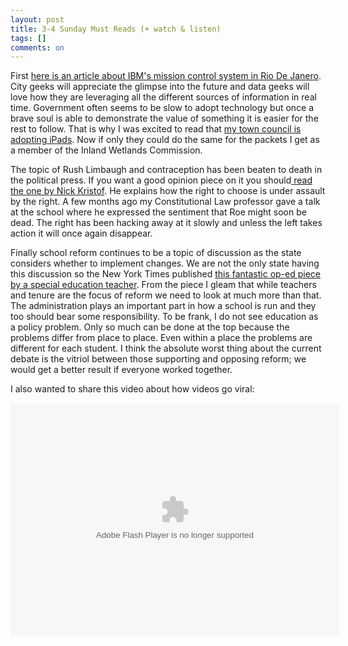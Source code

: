 ```yaml
---
layout: post
title: 3-4 Sunday Must Reads (+ watch & listen)
tags: []
comments: on
---
```

First <a href="http://www.nytimes.com/2012/03/04/business/ibm-takes-smarter-cities-concept-to-rio-de-janeiro.html">here is an article about IBM's mission control system in Rio De Janero</a>. City geeks will appreciate the glimpse into the future and data geeks will love how they are leveraging all the different sources of information in real time. Government often seems to be slow to adopt technology but once a brave soul is able to demonstrate the value of something it is easier for the rest to follow. That is why I was excited to read that <a href="http://www.courant.com/community/wethersfield/hc-wethersfield-paperless-0229-20120228,0,2601726.story">my town council is adopting iPads</a>. Now if only they could do the same for the packets I get as a member of the Inland Wetlands Commission.

The topic of Rush Limbaugh and contraception has been beaten to death in the political press. If you want a good opinion piece on it you should<a href="http://www.nytimes.com/2012/03/04/opinion/sunday/kristof-when-states-abuse-women.html"> read the one by Nick Kristof</a>. He explains how the right to choose is under assault by the right. A few months ago my Constitutional Law professor gave a talk at the school where he expressed the sentiment that Roe might soon be dead. The right has been hacking away at it slowly and unless the left takes action it will once again disappear.

Finally school reform continues to be a topic of discussion as the state considers whether to implement changes. We are not the only state having this discussion so the New York Times published <a href="http://www.nytimes.com/2012/03/04/opinion/sunday/confessions-of-a-bad-teacher.html">this fantastic op-ed piece by a special education teacher</a>. From the piece I gleam that while teachers and tenure are the focus of reform we need to look at much more than that. The administration plays an important part in how a school is run and they too should bear some responsibility. To be frank, I do not see education as a policy problem. Only so much can be done at the top because the problems differ from place to place. Even within a place the problems are different for each student. I think the absolute worst thing about the current debate is the vitriol between those supporting and opposing reform; we would get a better result if everyone worked together.

I also wanted to share this video about how videos go viral:

<object width="526" height="374" classid="clsid:d27cdb6e-ae6d-11cf-96b8-444553540000" codebase="http://download.macromedia.com/pub/shockwave/cabs/flash/swflash.cab#version=6,0,40,0"><param name="allowFullScreen" value="true" /><param name="allowScriptAccess" value="always" /><param name="wmode" value="transparent" /><param name="bgColor" value="#ffffff" /><param name="flashvars" value="vu=http://video.ted.com/talk/stream/2012Y/Blank/KevinAlloca_2012Y-320k.mp4&amp;su=http://images.ted.com/images/ted/tedindex/embed-posters/KevinAlloca_2012Y-embed.jpg&amp;vw=512&amp;vh=288&amp;ap=0&amp;ti=1371&amp;lang=&amp;introDuration=15330&amp;adDuration=4000&amp;postAdDuration=830&amp;adKeys=talk=kevin_allocca_why_videos_go_viral;year=2011;theme=art_unusual;event=TEDYouth;tag=entertainment;tag=video;&amp;preAdTag=tconf.ted/embed;tile=1;sz=512x288;" /><param name="src" value="http://video.ted.com/assets/player/swf/EmbedPlayer.swf" /><param name="pluginspace" value="http://www.macromedia.com/go/getflashplayer" /><param name="allowfullscreen" value="true" /><param name="allowscriptaccess" value="always" /><embed width="526" height="374" type="application/x-shockwave-flash" src="http://video.ted.com/assets/player/swf/EmbedPlayer.swf" allowFullScreen="true" allowScriptAccess="always" wmode="transparent" bgColor="#ffffff" flashvars="vu=http://video.ted.com/talk/stream/2012Y/Blank/KevinAlloca_2012Y-320k.mp4&amp;su=http://images.ted.com/images/ted/tedindex/embed-posters/KevinAlloca_2012Y-embed.jpg&amp;vw=512&amp;vh=288&amp;ap=0&amp;ti=1371&amp;lang=&amp;introDuration=15330&amp;adDuration=4000&amp;postAdDuration=830&amp;adKeys=talk=kevin_allocca_why_videos_go_viral;year=2011;theme=art_unusual;event=TEDYouth;tag=entertainment;tag=video;&amp;preAdTag=tconf.ted/embed;tile=1;sz=512x288;" pluginspace="http://www.macromedia.com/go/getflashplayer" allowfullscreen="true" allowscriptaccess="always" /></object>
